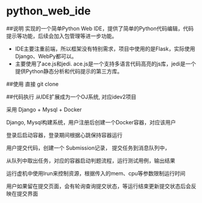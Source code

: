 # python_web_ide
##说明
实现的一个简单Python Web IDE，提供了简单的Python代码编辑，代码提示等功能，后续会加入包管理等进一步功能。

* IDE主要注重前端，所以框架没有特别需求，项目中使用的是Flask，实际使用Django、WebPy都可以。
* 主要使用了ace.js和jedi. ace.js是一个支持多语言代码高亮的js库，jedi是一个提供Python静态分析和代码提示的第三方库。

##使用
直接
    git clone 

##代码执行
从IDE扩展成为一个OJ系统, 对应idev2项目

采用 Django + Mysql + Docker

Django, Mysql构建系统，用户注册后创建一个Docker容器，对应该用户

登录后启动容器，登录期间根据心跳保持容器运行

用户提交代码，创建一个 Submission记录， 提交任务到消息队列中，

从队列中取出任务，对应的容器启动判题流程，运行测试用例，输出结果

运行虚机中使用lrun来控制资源，根据传入的mem、cpu等参数限制运行时间

用户如果留在提交页面，会有轮询查询提交状态，等运行结束更新提交状态后会反映在提交界面


